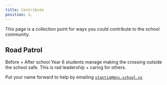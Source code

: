 ```yaml
---
title: Contribute
position: 3,
---
```


This page is a collection point for ways you could contribute to the school community.


## Road Patrol

Before + After school Year 6 students manage making the crossing outside the school safe. This is rad leadership + caring for others.


Put your name forward to help by emailing [`stantig@mns.school.nz`](mailto:santig@mns.school.nz?subject=Volunteering%20for%20Road%20Patrol)

